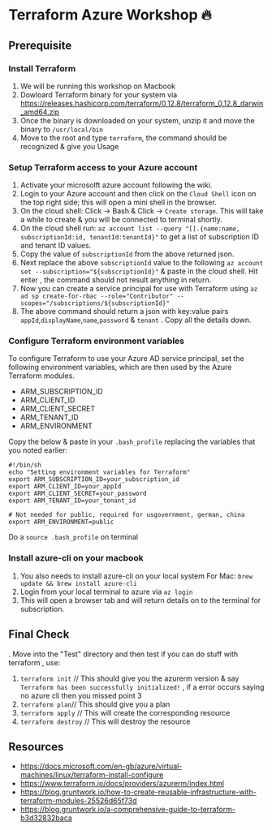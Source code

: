# Terraform Azure Workshop :fire: 

## Prerequisite
### Install Terraform
1. We will be running this workshop on Macbook 
2. Dowloard Terraform binary for your system via https://releases.hashicorp.com/terraform/0.12.8/terraform_0.12.8_darwin_amd64.zip
3. Once the binary is downloaded on your system, unzip it and move the binary to `/usr/local/bin`
4. Move to the root and type `terraform`, the command should be recognized & give you Usage 

### Setup Terraform access to your Azure account
1. Activate your microsolft azure account following the wiki.
2. Login to your Azure account and then click on the `Cloud Shell` icon on the top right side; this will open a mini shell in the browser.
3. On the cloud shell: Click -> Bash & Click -> `Create storage`. This will take a while to create & you will be connected to terminal shortly.
4. On the cloud shell run: `az account list --query "[].{name:name, subscriptionId:id, tenantId:tenantId}"` to get a list of subscription ID and tenant ID values.
5. Copy the value of `subscriptionId` from the above returned json.
6. Next replace the above `subscriptionId` value to the following `az account set --subscription="${subscriptionId}"` & paste in the cloud shell. Hit enter , the command should not result anything in return.
7. Now you can create a service principal for use with Terraform using `az ad sp create-for-rbac --role="Contributor" --scopes="/subscriptions/${subscriptionId}"` 
8. The above command should return a json with key:value pairs `appId`,`displayName`,`name`,`password` & `tenant` . Copy all the details down. 


### Configure Terraform environment variables 
To configure Terraform to use your Azure AD service principal, set the following environment variables, which are then used by the Azure Terraform modules. 

* ARM_SUBSCRIPTION_ID
* ARM_CLIENT_ID
* ARM_CLIENT_SECRET
* ARM_TENANT_ID
* ARM_ENVIRONMENT

Copy the below & paste in your `.bash_profile` replacing the variables that you noted earlier:

```
#!/bin/sh
echo "Setting environment variables for Terraform"
export ARM_SUBSCRIPTION_ID=your_subscription_id
export ARM_CLIENT_ID=your_appId
export ARM_CLIENT_SECRET=your_password
export ARM_TENANT_ID=your_tenant_id

# Not needed for public, required for usgovernment, german, china
export ARM_ENVIRONMENT=public
```

Do a `source .bash_profile` on terminal

### Install azure-cli on your macbook
1. You also needs to install azure-cli on your local system
   For Mac:  `brew update && brew install azure-cli` 
2. Login from your local terminal to azure via `az login`
3. This will open a browser tab and will return details on to the terminal for subscription. 

## Final Check 
. Move into the "Test" directory and then test if you can do stuff with terraform , use: 
   1. `terraform init` // This should give you the azurerm version & say `Terraform has been successfully initialized!` , if a error occurs saying no azure cli then you missed point 3
   2. `terraform plan`// This should give you a plan   
   3. `terraform apply` // This will create the corresponding resource
   4. `terraform destroy` // This will destroy the resource

## Resources 
* https://docs.microsoft.com/en-gb/azure/virtual-machines/linux/terraform-install-configure
* https://www.terraform.io/docs/providers/azurerm/index.html
* https://blog.gruntwork.io/how-to-create-reusable-infrastructure-with-terraform-modules-25526d65f73d
* https://blog.gruntwork.io/a-comprehensive-guide-to-terraform-b3d32832baca

